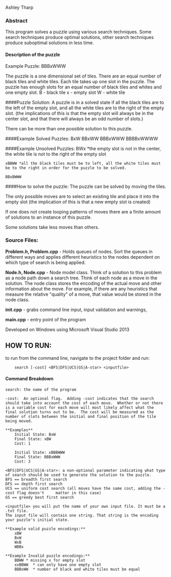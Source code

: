 Ashley Tharp

### Abstract
This program solves a puzzle using various search techniques. Some search techniques produce optimal solutions, other search techniques produce suboptimal solutions in less time.

#### Description of the puzzle
Example Puzzle: BBBxWWW

The puzzle is a one dimensional set of tiles.  There are an equal number of black tiles and white tiles.  Each tile takes up one slot in the puzzle.  The puzzle has enough slots for an equal number of black tiles and whites and one empty slot.
B - black tile
x - empty slot
W - white tile

####Puzzle Solution:
A puzzle is in a solved state if all the black tiles are to the left of the empty slot, and all the white tiles are to the right of the empty slot. (the implications of this is that the empty slot will always be in the center slot, and that there will always be an odd number of slots.)

There can be more than one possible solution to this puzzle.
	
####Example Solved Puzzles:
	BxW
	BBxWW
	BBBxWWW
	BBBBxWWWW
	
####Example Unsolved Puzzles:
	BWx   *the empty slot is not in the center, the white tile is not to the right of the empty slot
	
	xBBWW *all the black tiles must be to left, all the white tiles must be to the right in order for the puzzle to be solved.
	
	BBxBWWW
	 
####How to solve the puzzle:
The puzzle can be solved by moving the tiles.  

The only possible moves are to select an existing tile and place it into the empty slot (the implication of this is that a new empty slot is created)

If one does not create looping patterns of moves there are a finite amount of solutions to an instance of this puzzle.

Some solutions take less moves than others.  
			
### Source Files:
**Problem.h, Problem.cpp** - Holds queues of nodes. Sort the queues in different ways and applies different heuristics to the nodes dependent on which type of search is being applied. 

**Node.h, Node.cpp** - Node model class.  Think of a solution to this problem as a node path down a search tree. Think of each node as a move in the solution.  The node class stores the encoding of the actual move and other information about the move.  For example, if there are any heuristics that measure the relative "quality" of a move, that value would be stored in the node class.

**init.cpp** - grabs command line input, input validation and warnings, 

**main.cpp** - entry point of the program

Developed on Windows using Microsoft Visual Studio 2013

## HOW TO RUN:

to run from the command line, navigate to the project folder and run:

		search [-cost] <BFS|DFS|UCS|GS|A-star> <inputfile>

#### Command Breakdown

	search: the name of the program
	
	-cost:  An optional flag.  Adding -cost indicates that the search should take into account the cost of each move.  Whether or not there is a variable cost for each move will most likely affect what the final solution turns out to be.  The cost will be measured as the number of slots between the initial and final position of the tile being moved.

	**Examples**
		Initial State: BxW
		Final State: xBW
		Cost: 1
		
		Initial State: xBBBWWW
		Final State: BBBxWWW
		Cost: 3
		
	<BFS|DFS|UCS|GS|A-star>: a non-optional parameter indicating what type of search should be used to generate the solution to the puzzle.
	BFS == breadth first search
	DFS == depth first search
	UCS == uniform cost search (all moves have the same cost, adding the -cost flag doesn't 	matter in this case)
	GS == greedy best first search
	
	<inputfile> you will put the name of your own input file. It must be a .txt file.
	The input file will contain one string. That string is the encoding your puzzle's initial state. 
	
	**Example valid puzzle encodings:**
		xBW
		BxW
		WxB
		WBBx
		
	**Example Invalid puzzle encodings:**
		BBWW * missing x for empty slot
		xxBBWW	* can only have one empty slot
		BBBxWW	* number of black and white tiles must be equal